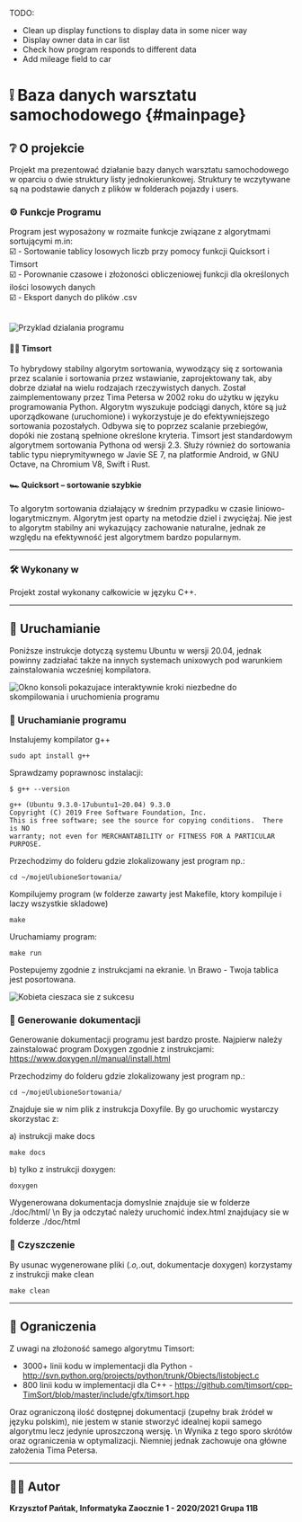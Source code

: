 TODO:

- Clean up display functions to display data in some nicer way
- Display owner data in car list
- Check how program responds to different data
- Add mileage field to car


# ❕ Baza danych warsztatu samochodowego {#mainpage}

## ❔ O projekcie

Projekt ma prezentować działanie bazy danych warsztatu samochodowego w oparciu o dwie struktury listy jednokierunkowej.
Struktury te wczytywane są na podstawie danych z plików w folderach pojazdy i users.

### ⚙️ Funkcje Programu

Program jest wyposażony w rozmaite funkcje związane z algorytmami sortującymi m.in: <br>
☑️ - Sortowanie tablicy losowych liczb przy pomocy funkcji Quicksort i Timsort <br>
☑️ - Porownanie czasowe i złożoności obliczeniowej funkcji dla określonych ilości losowych danych <br>
☑️ - Eksport danych do plików .csv <br>
<br>

![Przyklad dzialania programu](../../img/Demo1.gif)

#### 👨‍💻 Timsort

To hybrydowy stabilny algorytm sortowania, wywodzący się z sortowania przez scalanie i sortowania przez wstawianie, zaprojektowany tak, aby dobrze działał na wielu rodzajach rzeczywistych danych. Został zaimplementowany przez Tima Petersa w 2002 roku do użytku w języku programowania Python. Algorytm wyszukuje podciągi danych, które są już uporządkowane (uruchomione) i wykorzystuje je do efektywniejszego sortowania pozostałych. Odbywa się to poprzez scalanie przebiegów, dopóki nie zostaną spełnione określone kryteria. Timsort jest standardowym algorytmem sortowania Pythona od wersji 2.3. Służy również do sortowania tablic typu nieprymitywnego w Javie SE 7, na platformie Android, w GNU Octave, na Chromium V8, Swift i Rust.

#### 🏎️ Quicksort – sortowanie szybkie

To algorytm sortowania działający w średnim przypadku w czasie liniowo-logarytmicznym. Algorytm jest oparty na metodzie dziel i zwyciężaj. Nie jest to algorytm stabilny ani wykazujący zachowanie naturalne, jednak ze względu na efektywność jest algorytmem bardzo popularnym.

<hr>

### 🛠️ Wykonany w

Projekt został wykonany całkowicie w języku C++.

<hr>

## 🚀 Uruchamianie

Poniższe instrukcje dotyczą systemu Ubuntu w wersji 20.04, jednak powinny zadziałać także na innych systemach unixowych pod warunkiem zainstalowania wcześniej kompilatora.

![Okno konsoli pokazujace interaktywnie kroki niezbedne do skompilowania i uruchomienia programu](../../img/uruchamianie.gif)

### 🔧 Uruchamianie programu

Instalujemy kompilator g++

```console
sudo apt install g++
```

Sprawdzamy poprawnosc instalacji:

```console
$ g++ --version

g++ (Ubuntu 9.3.0-17ubuntu1~20.04) 9.3.0
Copyright (C) 2019 Free Software Foundation, Inc.
This is free software; see the source for copying conditions.  There is NO
warranty; not even for MERCHANTABILITY or FITNESS FOR A PARTICULAR PURPOSE.
```

Przechodzimy do folderu gdzie zlokalizowany jest program np.:

```console
cd ~/mojeUlubioneSortowania/
```

Kompilujemy program (w folderze zawarty jest Makefile, ktory kompiluje i laczy wszystkie skladowe)

```console
make
```

Uruchamiamy program:

```console
make run
```

Postepujemy zgodnie z instrukcjami na ekranie. \n Brawo - Twoja tablica jest posortowana.

![Kobieta cieszaca sie z sukcesu](https://media.giphy.com/media/kefB3xhgryQnpdhtw5/giphy.gif)

### 📄 Generowanie dokumentacji

Generowanie dokumentacji programu jest bardzo proste.
Najpierw należy zainstalować program Doxygen zgodnie z instrukcjami: <https://www.doxygen.nl/manual/install.html>

Przechodzimy do folderu gdzie zlokalizowany jest program np.:

```console
cd ~/mojeUlubioneSortowania/
```

Znajduje sie w nim plik z instrukcja Doxyfile. By go uruchomic wystarczy skorzystac z:

a) instrukcji make docs

```console
make docs
```

b) tylko z instrukcji doxygen:

```console
doxygen
```

Wygenerowana dokumentacja domyslnie znajduje sie w folderze ./doc/html/ \n
By ja odczytać należy uruchomić index.html znajdujacy sie w folderze ./doc/html

### 🧹 Czyszczenie

By usunac wygenerowane pliki (_.o,_.out, dokumentacje doxygen) korzystamy z instrukcji make clean

```console
make clean
```

<hr>

## 🛑 Ograniczenia

Z uwagi na złożoność samego algorytmu Timsort:

- 3000+ linii kodu w implementacji dla Python - <http://svn.python.org/projects/python/trunk/Objects/listobject.c>
- 800 linii kodu w implementacji dla C++ - <https://github.com/timsort/cpp-TimSort/blob/master/include/gfx/timsort.hpp>

Oraz ograniczoną ilość dostępnej dokumentacji (zupełny brak źródeł w języku polskim), nie jestem w stanie stworzyć idealnej kopii samego algorytmu lecz jedynie uproszczoną wersję. \n Wynika z tego sporo skrótów oraz ograniczenia w optymalizacji. Niemniej jednak zachowuje ona główne założenia Tima Petersa.

<hr>

## 👨‍🎓 Autor

**Krzysztof Pańtak, Informatyka Zaocznie 1 - 2020/2021 Grupa 11B**
